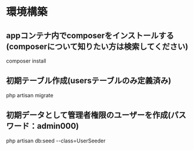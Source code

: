 # 環境構築

## appコンテナ内でcomposerをインストールする(composerについて知りたい方は検索してください)
composer install

## 初期テーブル作成(usersテーブルのみ定義済み)
php artisan migrate

## 初期データとして管理者権限のユーザーを作成(パスワード：admin000)
php artisan db:seed --class=UserSeeder